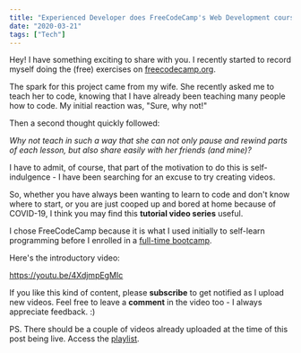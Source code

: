 ```yaml
---
title: "Experienced Developer does FreeCodeCamp's Web Development course (and explain everything)"
date: "2020-03-21"
tags: ["Tech"]
---
```


Hey! I have something exciting to share with you. I recently started to record myself doing the (free) exercises on [freecodecamp.org](https://freecodecamp.org).

The spark for this project came from my wife. She recently asked me to teach her to code, knowing that I have already been teaching many people how to code. My initial reaction was, "Sure, why not!"

Then a second thought quickly followed:

_Why not teach in such a way that she can not only pause and rewind parts of each lesson, but also share easily with her friends (and mine)?_

I have to admit, of course, that part of the motivation to do this is self-indulgence - I have been searching for an excuse to try creating videos.

So, whether you have always been wanting to learn to code and don't know where to start, or you are just cooped up and bored at home because of COVID-19, I think you may find this **tutorial video series** useful.

I chose FreeCodeCamp because it is what I used initially to self-learn programming before I enrolled in a [full-time bootcamp](/2017-03-12-general-assembly-singapore-review/).

Here's the introductory video:

https://youtu.be/4XdjmpEgMIc

If you like this kind of content, please **subscribe** to get notified as I upload new videos. Feel free to leave a **comment** in the video too - I always appreciate feedback. :)

PS. There should be a couple of videos already uploaded at the time of this post being live. Access the [playlist](https://www.youtube.com/playlist?list=PLoy7DpFZL-1CS_wqEfDoNgjvTjoBFDswX).
